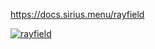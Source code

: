 https://docs.sirius.menu/rayfield

[![rayfield](https://user-images.githubusercontent.com/77512805/197843157-3485a6e4-7b18-4372-8277-f3a2e7bd0317.png)](https://sirius.menu/discord)
